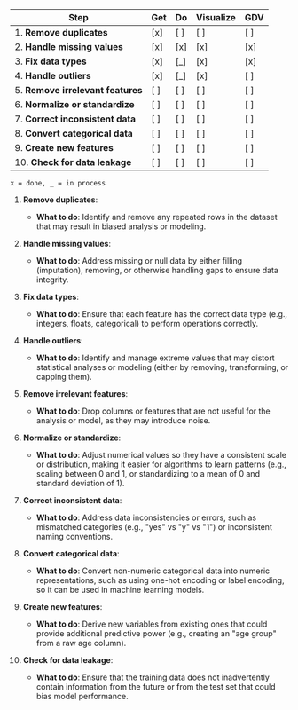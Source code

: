 | **Step**                          | **Get** | **Do** | **Visualize** | **GDV** |
|------------------------------------|---------|--------|---------------|---------|
| 1. **Remove duplicates**           | [x]     | [ ]    | [ ]           | [ ]     |
| 2. **Handle missing values**       | [x]     | [x]    | [x]           | [x]     |
| 3. **Fix data types**             | [x]     | [_]    | [x]           | [x]     |
| 4. **Handle outliers**             | [x]     | [_]    | [x]           | [ ]     |
| 5. **Remove irrelevant features**  | [ ]     | [ ]    | [ ]           | [ ]     |
| 6. **Normalize or standardize**   | [ ]     | [ ]    | [ ]           | [ ]     |
| 7. **Correct inconsistent data**  | [ ]     | [ ]    | [ ]           | [ ]     |
| 8. **Convert categorical data**   | [ ]     | [ ]    | [ ]           | [ ]     |
| 9. **Create new features**        | [ ]     | [ ]    | [ ]           | [ ]     |
| 10. **Check for data leakage**    | [ ]     | [ ]    | [ ]           | [ ]     |

`x = done, _ = in process`
1. **Remove duplicates**: 
   - **What to do**: Identify and remove any repeated rows in the dataset that may result in biased analysis or modeling.

2. **Handle missing values**: 
   - **What to do**: Address missing or null data by either filling (imputation), removing, or otherwise handling gaps to ensure data integrity.

3. **Fix data types**: 
   - **What to do**: Ensure that each feature has the correct data type (e.g., integers, floats, categorical) to perform operations correctly.

4. **Handle outliers**: 
   - **What to do**: Identify and manage extreme values that may distort statistical analyses or modeling (either by removing, transforming, or capping them).

5. **Remove irrelevant features**: 
   - **What to do**: Drop columns or features that are not useful for the analysis or model, as they may introduce noise.

6. **Normalize or standardize**: 
   - **What to do**: Adjust numerical values so they have a consistent scale or distribution, making it easier for algorithms to learn patterns (e.g., scaling between 0 and 1, or standardizing to a mean of 0 and standard deviation of 1).

7. **Correct inconsistent data**: 
   - **What to do**: Address data inconsistencies or errors, such as mismatched categories (e.g., "yes" vs "y" vs "1") or inconsistent naming conventions.

8. **Convert categorical data**: 
   - **What to do**: Convert non-numeric categorical data into numeric representations, such as using one-hot encoding or label encoding, so it can be used in machine learning models.

9. **Create new features**: 
   - **What to do**: Derive new variables from existing ones that could provide additional predictive power (e.g., creating an "age group" from a raw age column).

10. **Check for data leakage**: 
    - **What to do**: Ensure that the training data does not inadvertently contain information from the future or from the test set that could bias model performance.

